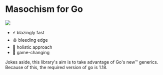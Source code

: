 # Masochism for Go


![](https://files.omikron.dev/memes/functional_programming_for_masochists_little.png)

* :zap: blazingly fast
* :drop_of_blood: bleeding edge
* :ghost: holistic approach
* :exploding_head: game-changing

Jokes aside, this library's aim is to take advantage of Go's new™ generics. 
Because of this, the required version of go is 1.18.
